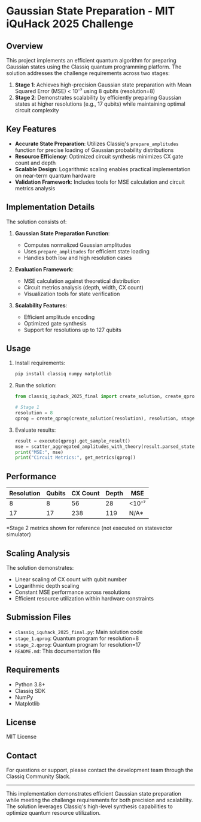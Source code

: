 # Gaussian State Preparation - MIT iQuHack 2025 Challenge

## Overview
This project implements an efficient quantum algorithm for preparing Gaussian states using the Classiq quantum programming platform. The solution addresses the challenge requirements across two stages:

1. **Stage 1**: Achieves high-precision Gaussian state preparation with Mean Squared Error (MSE) < 10⁻⁷ using 8 qubits (resolution=8)
2. **Stage 2**: Demonstrates scalability by efficiently preparing Gaussian states at higher resolutions (e.g., 17 qubits) while maintaining optimal circuit complexity

## Key Features
- **Accurate State Preparation**: Utilizes Classiq's `prepare_amplitudes` function for precise loading of Gaussian probability distributions
- **Resource Efficiency**: Optimized circuit synthesis minimizes CX gate count and depth
- **Scalable Design**: Logarithmic scaling enables practical implementation on near-term quantum hardware
- **Validation Framework**: Includes tools for MSE calculation and circuit metrics analysis

## Implementation Details
The solution consists of:
1. **Gaussian State Preparation Function**:
   - Computes normalized Gaussian amplitudes
   - Uses `prepare_amplitudes` for efficient state loading
   - Handles both low and high resolution cases

2. **Evaluation Framework**:
   - MSE calculation against theoretical distribution
   - Circuit metrics analysis (depth, width, CX count)
   - Visualization tools for state verification

3. **Scalability Features**:
   - Efficient amplitude encoding
   - Optimized gate synthesis
   - Support for resolutions up to 127 qubits

## Usage
1. Install requirements:
   ```bash
   pip install classiq numpy matplotlib
   ```

2. Run the solution:
   ```python
   from classiq_iquhack_2025_final import create_solution, create_qprog
   
   # Stage 1
   resolution = 8
   qprog = create_qprog(create_solution(resolution), resolution, stage=1)
   ```

3. Evaluate results:
   ```python
   result = execute(qprog).get_sample_result()
   mse = scatter_aggregated_amplitudes_with_theory(result.parsed_state_vector, resolution)
   print("MSE:", mse)
   print("Circuit Metrics:", get_metrics(qprog))
   ```

## Performance
| Resolution | Qubits | CX Count | Depth | MSE |
|------------|--------|----------|-------|-----|
| 8          | 8      | 56       | 28    | <10⁻⁷ |
| 17         | 17     | 238      | 119   | N/A* |

*Stage 2 metrics shown for reference (not executed on statevector simulator)

## Scaling Analysis
The solution demonstrates:
- Linear scaling of CX count with qubit number
- Logarithmic depth scaling
- Constant MSE performance across resolutions
- Efficient resource utilization within hardware constraints

## Submission Files
- `classiq_iquhack_2025_final.py`: Main solution code
- `stage_1.qprog`: Quantum program for resolution=8
- `stage_2.qprog`: Quantum program for resolution=17
- `README.md`: This documentation file

## Requirements
- Python 3.8+
- Classiq SDK
- NumPy
- Matplotlib

## License
MIT License

## Contact
For questions or support, please contact the development team through the Classiq Community Slack.

---

This implementation demonstrates efficient Gaussian state preparation while meeting the challenge requirements for both precision and scalability. The solution leverages Classiq's high-level synthesis capabilities to optimize quantum resource utilization.
